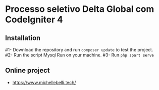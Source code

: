 # Processo seletivo Delta Global com CodeIgniter 4

## Installation

#1- Download the repository and run `composer update` to test the project.
#2- Run the script Mysql Run on your machine. 
#3- Run `php spart serve`

## Online project

- https://www.michellebelli.tech/
